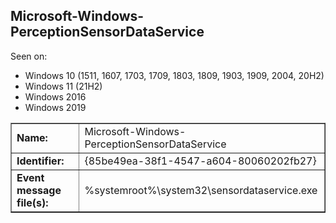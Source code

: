 ## Microsoft-Windows-PerceptionSensorDataService

Seen on:
* Windows 10 (1511, 1607, 1703, 1709, 1803, 1809, 1903, 1909, 2004, 20H2)
* Windows 11 (21H2)
* Windows 2016
* Windows 2019

<table border="1" class="docutils">
  <tbody>
    <tr>
      <td><b>Name:</b></td>
      <td>Microsoft-Windows-PerceptionSensorDataService</td>
    </tr>
    <tr>
      <td><b>Identifier:</b></td>
      <td>{85be49ea-38f1-4547-a604-80060202fb27}</td>
    </tr>
    <tr>
      <td><b>Event message file(s):</b></td>
      <td>%systemroot%\system32\sensordataservice.exe</td>
    </tr>
  </tbody>
</table>

&nbsp;

